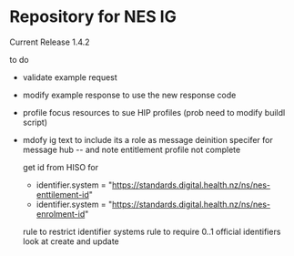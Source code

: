 # Repository for NES IG

Current Release
1.4.2


to do 
- validate example request
- modify example response to use the new response code
- profile focus resources to sue HIP profiles (prob need to modify buildl script)
- mdofy ig text to include its a role as message deinition specifer for message hub
-- and note entitlement profile not complete
  
  
  get id from HISO for 
  * identifier.system = "https://standards.digital.health.nz/ns/nes-enttilement-id"
  * identifier.system = "https://standards.digital.health.nz/ns/nes-enrolment-id"
  
  
  
  rule to restrict identifier systems
  rule to require 0..1 official identifiers
 look  at create and update